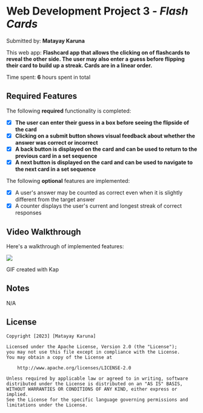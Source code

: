 # Web Development Project 3 - *Flash Cards*

Submitted by: **Matayay Karuna**

This web app: **Flashcard app that allows the clicking on of flashcards to reveal the other side.
The user may also enter a guess before flipping their card to build up a streak. Cards are in a linear order.**

Time spent: **6** hours spent in total

## Required Features

The following **required** functionality is completed:

- [x] **The user can enter their guess in a box before seeing the flipside of the card**
- [x] **Clicking on a submit button shows visual feedback about whether the answer was correct or incorrect**
- [x] **A back button is displayed on the card and can be used to return to the previous card in a set sequence**
- [x] **A next button is displayed on the card and can be used to navigate to the next card in a set sequence**

The following **optional** features are implemented:

- [x] A user's answer may be counted as correct even when it is slightly different from the target answer
- [x] A counter displays the user's current and longest streak of correct responses

## Video Walkthrough

Here's a walkthrough of implemented features:

![](./src/assets/flashCardTwo.gif)

GIF created with Kap 

## Notes

N/A

## License

    Copyright [2023] [Matayay Karuna]

    Licensed under the Apache License, Version 2.0 (the "License");
    you may not use this file except in compliance with the License.
    You may obtain a copy of the License at

        http://www.apache.org/licenses/LICENSE-2.0

    Unless required by applicable law or agreed to in writing, software
    distributed under the License is distributed on an "AS IS" BASIS,
    WITHOUT WARRANTIES OR CONDITIONS OF ANY KIND, either express or implied.
    See the License for the specific language governing permissions and
    limitations under the License.